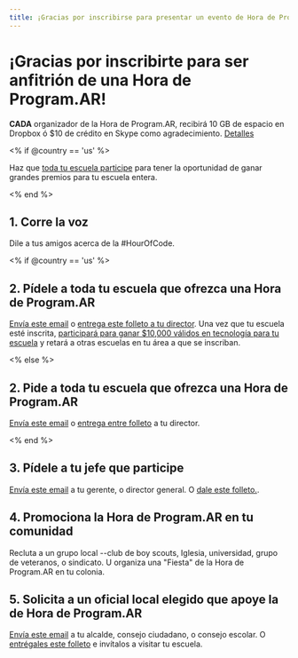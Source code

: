 ```yaml
---
title: ¡Gracias por inscribirse para presentar un evento de Hora de Program.AR!
---
```


# ¡Gracias por inscribirte para ser anfitrión de una Hora de Program.AR!

**CADA** organizador de la Hora de Program.AR, recibirá 10 GB de espacio en Dropbox ó $10 de crédito en Skype como agradecimiento. [Detalles][1]

 [1]: /prizes

<% if @country == 'us' %>

Haz que [toda tu escuela participe][2] para tener la oportunidad de ganar grandes premios para tu escuela entera.

 [2]: /whole-school

<% end %>

## 1. Corre la voz

Dile a tus amigos acerca de la #HourOfCode.

<% if @country == 'us' %>

## 2. Pídele a toda tu escuela que ofrezca una Hora de Program.AR

[Envía este email][3] o [entrega este folleto a tu director][4]. Una vez que tu escuela esté inscrita, [ participará para ganar $10,000 válidos en tecnología para tu escuela][1] y retará a otras escuelas en tu área a que se inscriban.

 [3]: /resources#email
 [4]: /resources/hoc-one-pager.pdf

<% else %>

## 2. Pide a toda tu escuela que ofrezca una Hora de Program.AR

[Envía este email][3] o [entrega entre folleto][4] a tu director.

<% end %>

## 3. Pídele a tu jefe que participe

[Envía este email][3] a tu gerente, o director general. O [ dale este folleto.][4].

## 4. Promociona la Hora de Program.AR en tu comunidad

Recluta a un grupo local --club de boy scouts, Iglesia, universidad, grupo de veteranos, o sindicato. U organiza una "Fiesta" de la Hora de Program.AR en tu colonia.

## 5. Solicita a un oficial local elegido que apoye la de Hora de Program.AR

[Envía este email][3] a tu alcalde, consejo ciudadano, o consejo escolar. O [ entrégales este folleto][4] e invítalos a visitar tu escuela.